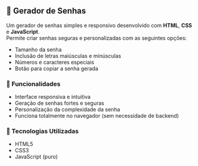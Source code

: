 ## 🔐 Gerador de Senhas

Um gerador de senhas simples e responsivo desenvolvido com **HTML**, **CSS** e **JavaScript**.  
Permite criar senhas seguras e personalizadas com as seguintes opções:

- Tamanho da senha
- Inclusão de letras maiúsculas e minúsculas
- Números e caracteres especiais
- Botão para copiar a senha gerada

### 🚀 Funcionalidades

- Interface responsiva e intuitiva
- Geração de senhas fortes e seguras
- Personalização da complexidade da senha
- Funciona totalmente no navegador (sem necessidade de backend)

### 📁 Tecnologias Utilizadas

- HTML5  
- CSS3  
- JavaScript (puro)
